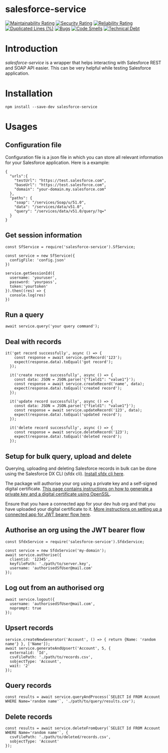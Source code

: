 # salesforce-service

[![Maintainability Rating](https://sonarcloud.io/api/project_badges/measure?project=thleqel_salesforce-service&metric=sqale_rating)](https://sonarcloud.io/dashboard?id=thleqel_salesforce-service)
[![Security Rating](https://sonarcloud.io/api/project_badges/measure?project=thleqel_salesforce-service&metric=security_rating)](https://sonarcloud.io/dashboard?id=thleqel_salesforce-service)
[![Reliability Rating](https://sonarcloud.io/api/project_badges/measure?project=thleqel_salesforce-service&metric=reliability_rating)](https://sonarcloud.io/dashboard?id=thleqel_salesforce-service)
[![Duplicated Lines (%)](https://sonarcloud.io/api/project_badges/measure?project=thleqel_salesforce-service&metric=duplicated_lines_density)](https://sonarcloud.io/dashboard?id=thleqel_salesforce-service)
[![Bugs](https://sonarcloud.io/api/project_badges/measure?project=thleqel_salesforce-service&metric=bugs)](https://sonarcloud.io/dashboard?id=thleqel_salesforce-service)
[![Code Smells](https://sonarcloud.io/api/project_badges/measure?project=thleqel_salesforce-service&metric=code_smells)](https://sonarcloud.io/dashboard?id=thleqel_salesforce-service)
[![Technical Debt](https://sonarcloud.io/api/project_badges/measure?project=thleqel_salesforce-service&metric=sqale_index)](https://sonarcloud.io/dashboard?id=thleqel_salesforce-service)

# Introduction

_salesforce-service_ is a wrapper that helps interacting with Salesforce REST and SOAP API easier. This can be very helpful while testing Salesforce application.

# Installation

```
npm install --save-dev salesforce-service
```

# Usages

## Configuration file

Configuration file is a json file in which you can store all relevant information for your Salesforce application. Here is a example:

```
{
  "urls":{
    "testUrl": "https://test.salesforce.com",
    "baseUrl": "https://test.salesforce.com",
    "domain": "your-domain.my.salesforce.com"
  },
  "paths": {
    "soap": "/services/Soap/u/51.0",
    "data": "/services/data/v51.0",
    "query": "/services/data/v51.0/query/?q="
  }
}
```

## Get session information

```
const SfService = require('salesforce-service').SfService;

const service = new SfService({
  configFile: 'config.json'
})

service.getSessionId({
  username: 'youruser',
  password: 'yourpass',
  token:'yourtoken'
}).then((res) => {
  console.log(res)
})
```

## Run a query

```
await service.query('your query command');
```

## Deal with records

```
it('get record successfully', async () => {
    const response = await service.getRecord('123');
    expect(response.data).toEqual('got record');
  });

  it('create record successfully', async () => {
    const data: JSON = JSON.parse('{"field1": "value1"}');
    const response = await service.createRecord('name', data);
    expect(response.data).toEqual('created record');
  });

  it('update record successfully', async () => {
    const data: JSON = JSON.parse('{"field1": "value1"}');
    const response = await service.updateRecord('123', data);
    expect(response.data).toEqual('updated record');
  });

  it('delete record successfully', async () => {
    const response = await service.deleteRecord('123');
    expect(response.data).toEqual('deleted record');
  });
```

## Setup for bulk query, upload and delete

Querying, uploading and deleting Salesforce records in bulk can be done using the Salesforce DX CLI (sfdx cli). [Install sfdx cli here](https://developer.salesforce.com/docs/atlas.en-us.sfdx_setup.meta/sfdx_setup/sfdx_setup_install_cli.htm).

The package will authorise your org using a private key and a self-signed digital certificate. [This page contains instructions on how to generate a private key and a digital certificate using OpenSSL](https://developer.salesforce.com/docs/atlas.en-us.sfdx_dev.meta/sfdx_dev/sfdx_dev_auth_key_and_cert.htm).

Ensure that you have a connected app for your dev hub org and that you have uploaded your digital certificate to it. [More instructions on setting up a connected app for JWT bearer flow here](https://developer.salesforce.com/docs/atlas.en-us.sfdx_dev.meta/sfdx_dev/sfdx_dev_auth_connected_app.htm).

## Authorise an org using the JWT bearer flow

```
const SfdxService = require('salesforce-service').SfdxService;

const service = new SfdxService('my-domain');
await service.authorise({
  clientid: '12345',
  keyfilePath: './path/to/server.key',
  username: 'authorisedSfUser@mail.com'
});
```

## Log out from an authorised org

```
await service.logout({
  username: 'authorisedSfUser@mail.com',
  noprompt: true
});
```

## Upsert records

```
service.createNewGenerator('Account', () => { return {Name: 'random name'} }, ['Name']);
await service.generateAndUpsert('Account', 5, {
  externalid: 'Id',
  csvFilePath: './path/to/records.csv',
  sobjectType: 'Account',
  wait: '2'
});
```

## Query records

```
const results = await service.queryAndProcess(`SELECT Id FROM Account WHERE Name='random name'`, './path/to/query/results.csv');
```

## Delete records

```
const results = await service.deleteFromQuery(`SELECT Id FROM Account WHERE Name='random name'`, {
  csvFilePath: './path/to/deleted/records.csv',
  sobjectType: 'Account'
});
```